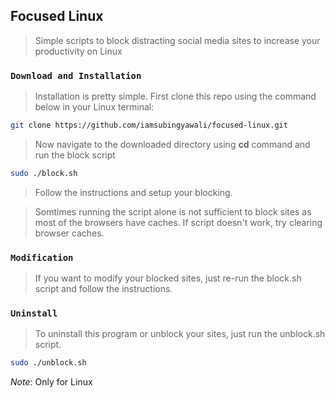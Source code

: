 ## Focused Linux

> Simple scripts to block distracting social media sites to increase your productivity on Linux

### `Download and Installation`

> Installation is pretty simple. First clone this repo using the command below in your Linux terminal:

```sh
git clone https://github.com/iamsubingyawali/focused-linux.git
```
> Now navigate to the downloaded directory using **cd** command and run the block script

```sh
sudo ./block.sh
```
> Follow the instructions and setup your blocking.

> Somtimes running the script alone is not sufficient to block sites as most of the browsers have caches. If script doesn't work, try clearing browser caches.

### `Modification`

> If you want to modify your blocked sites, just re-run the block.sh script and follow the instructions.

### `Uninstall`

> To uninstall this program or unblock your sites, just run the unblock.sh script.

```sh
sudo ./unblock.sh
```

_Note_: Only for Linux
